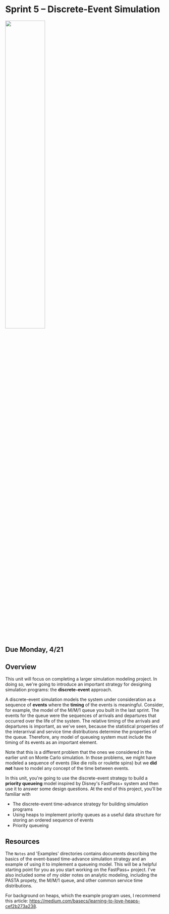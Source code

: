 # Sprint 5 &ndash; Discrete-Event Simulation

<img src="https://i.imgur.com/YXOi1NJ.png" width="50%" />

## Due Monday, 4/21

## Overview 

This unit will focus on completing a larger simulation modeling project. In doing so, we're going to introduce an important strategy for designing simulation programs:
the **discrete-event** approach.

A discrete-event simulation models the system under consideration as a sequence of **events** where the **timing** of the events is meaningful. Consider, for example, the model of the M/M/1 queue you built in the last sprint. The events for the queue were the sequences of arrivals and departures
that occurred over the life of the system. The relative timing of the arrivals and departures is important, as we've seen, because the statistical properties of the 
interarrival and service time distributions determine the properties of the queue. Therefore, any model of queueing system must include the timing of its events as an 
important element.

Note that this is a different problem that the ones we considered in the earlier unit on Monte Carlo simulation. In those problems, we might have modeled a sequence of events
(like die rolls or roulette spins) but we **did not** have to model any concept of the time between events.

In this unit, you're going to use the discrete-event strategy to build a **priority queueing** model inspired by Disney's FastPass+ system and then use it to answer some 
design questions. At the end of this project, you'll be familiar with

- The discrete-event time-advance strategy for building simulation programs
- Using heaps to implement priority queues as a useful data structure for storing an ordered sequence of events
- Priority queueing

## Resources

The `Notes` and 'Examples' directories contains documents describing the basics of the event-based time-advance simulation strategy and an example of using it to implement a queueing model. This will be a helpful starting point for you as you start working on the FastPass+ project. I've also included some of my older notes on analytic modeling, including the PASTA propety, the M/M/1 queue, and other common service time distributions.

For background on heaps, which the example program uses, I recommend this article: https://medium.com/basecs/learning-to-love-heaps-cef2b273a238.
